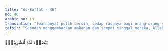 ```yaml
---
title: "As-Saffat - 46"
no: 46
arabic_no: ٤٦
translation: "(warnanya) putih bersih, sedap rasanya bagi orang-orang yang minum."
tafsir: "Sesudah menggambarkan makanan dan tempat tinggal mereka, Allah kemudian menerangkan minuman mereka. Dengan dilayani oleh anak-anak remaja yang cakap, ahli surga itu menikmati minuman lezat, segelas khamar yang sangat jernih bagaikan air bening yang warnanya putih bersih yang sedap rasanya, ada minuman mereka yang bercampur zanjabil (jahe) yang didatangkan dari sumber air surga yang namanya salsabil sebagaimana diterangkan dalam firman Allah:\n\nDan di sana mereka diberi segelas minuman bercampur jahe. (Yang didatangkan dari) sebuah mata air (di surga) yang dinamakan Salsabil. Dan mereka dikelilingi oleh para pemuda yang tetap muda. Apabila kamu melihatnya, akan kamu kira mereka, mutiara yang bertaburan. (al-Insan/76: 17-19)\n\nKenikmatan minuman yang disediakan Allah dalam surga merupakan kelengkapan kenikmatan bagi ahli surga. Mereka disuguhi bermacam ragam khamar yang melimpah ruah seolah-olah khamar itu diambilnya dari sumber bening yang mengalir tanpa putus-putusnya, setiap kali mereka meminta tentu mendapatkannya. Allah menjelaskan pula bahwa khamar dalam surga itu keadaannya jauh berbeda dengan khamar yang terdapat di dunia, baik mengenai kejernihan, warna, bau ,dan rasanya.\n\nDemikian pula pengaruh minuman terhadap jasmani dan rohani berbeda dengan khamar dunia. Khamar surga tidak membahayakan dan tidak memabukkan."
---
```


بَيْضَاۤءَ لَذَّةٍ لِّلشّٰرِبِيْنَۚ 
